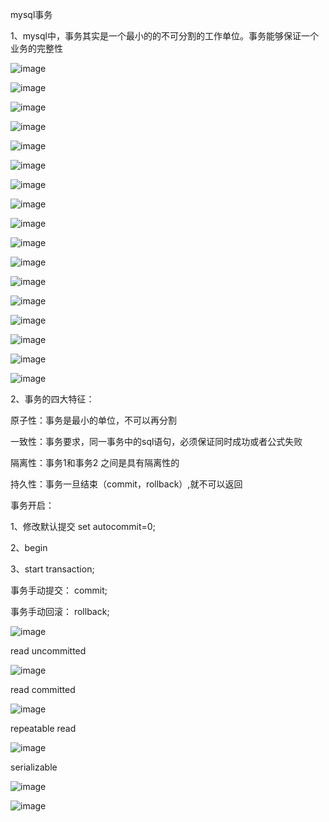 mysql事务

1、mysql中，事务其实是一个最小的的不可分割的工作单位。事务能够保证一个业务的完整性

![image](https://github.com/shaoshuaigege/Blog/blob/main/3-%E6%95%B0%E6%8D%AE%E5%BA%93/1-Mysql/img/img5/1.png)

![image](https://github.com/shaoshuaigege/Blog/blob/main/3-%E6%95%B0%E6%8D%AE%E5%BA%93/1-Mysql/img/img5/2.png)

![image](https://github.com/shaoshuaigege/Blog/blob/main/3-%E6%95%B0%E6%8D%AE%E5%BA%93/1-Mysql/img/img5/3.png)

![image](https://github.com/shaoshuaigege/Blog/blob/main/3-%E6%95%B0%E6%8D%AE%E5%BA%93/1-Mysql/img/img5/4.png)

![image](https://github.com/shaoshuaigege/Blog/blob/main/3-%E6%95%B0%E6%8D%AE%E5%BA%93/1-Mysql/img/img5/5.png)

![image](https://github.com/shaoshuaigege/Blog/blob/main/3-%E6%95%B0%E6%8D%AE%E5%BA%93/1-Mysql/img/img5/6.png)

![image](https://github.com/shaoshuaigege/Blog/blob/main/3-%E6%95%B0%E6%8D%AE%E5%BA%93/1-Mysql/img/img5/7.png)

![image](https://github.com/shaoshuaigege/Blog/blob/main/3-%E6%95%B0%E6%8D%AE%E5%BA%93/1-Mysql/img/img5/8.png)

![image](https://github.com/shaoshuaigege/Blog/blob/main/3-%E6%95%B0%E6%8D%AE%E5%BA%93/1-Mysql/img/img5/9.png)

![image](https://github.com/shaoshuaigege/Blog/blob/main/3-%E6%95%B0%E6%8D%AE%E5%BA%93/1-Mysql/img/img5/10.png)

![image](https://github.com/shaoshuaigege/Blog/blob/main/3-%E6%95%B0%E6%8D%AE%E5%BA%93/1-Mysql/img/img5/11.png)

![image](https://github.com/shaoshuaigege/Blog/blob/main/3-%E6%95%B0%E6%8D%AE%E5%BA%93/1-Mysql/img/img5/12.png)

![image](https://github.com/shaoshuaigege/Blog/blob/main/3-%E6%95%B0%E6%8D%AE%E5%BA%93/1-Mysql/img/img5/13.png)

![image](https://github.com/shaoshuaigege/Blog/blob/main/3-%E6%95%B0%E6%8D%AE%E5%BA%93/1-Mysql/img/img5/14.png)

![image](https://github.com/shaoshuaigege/Blog/blob/main/3-%E6%95%B0%E6%8D%AE%E5%BA%93/1-Mysql/img/img5/15.png)

![image](https://github.com/shaoshuaigege/Blog/blob/main/3-%E6%95%B0%E6%8D%AE%E5%BA%93/1-Mysql/img/img5/16.png)

![image](https://github.com/shaoshuaigege/Blog/blob/main/3-%E6%95%B0%E6%8D%AE%E5%BA%93/1-Mysql/img/img5/17.png)

2、事务的四大特征：

原子性：事务是最小的单位，不可以再分割

一致性：事务要求，同一事务中的sql语句，必须保证同时成功或者公式失败

隔离性：事务1和事务2 之间是具有隔离性的

持久性：事务一旦结束（commit，rollback）,就不可以返回

事务开启：	

1、修改默认提交 set autocommit=0;

2、begin

3、start transaction;

事务手动提交：
commit;

事务手动回滚：
rollback;

![image](https://github.com/shaoshuaigege/Blog/blob/main/3-%E6%95%B0%E6%8D%AE%E5%BA%93/1-Mysql/img/img5/18.png)

read uncommitted

![image](https://github.com/shaoshuaigege/Blog/blob/main/3-%E6%95%B0%E6%8D%AE%E5%BA%93/1-Mysql/img/img5/19.png)

read committed

![image](https://github.com/shaoshuaigege/Blog/blob/main/3-%E6%95%B0%E6%8D%AE%E5%BA%93/1-Mysql/img/img5/20.png)

repeatable read

![image](https://github.com/shaoshuaigege/Blog/blob/main/3-%E6%95%B0%E6%8D%AE%E5%BA%93/1-Mysql/img/img5/21.png)

serializable

![image](https://github.com/shaoshuaigege/Blog/blob/main/3-%E6%95%B0%E6%8D%AE%E5%BA%93/1-Mysql/img/img5/22.png)

![image](https://github.com/shaoshuaigege/Blog/blob/main/3-%E6%95%B0%E6%8D%AE%E5%BA%93/1-Mysql/img/img5/23.png)
